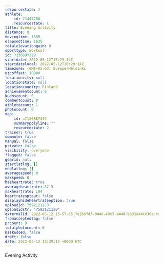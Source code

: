 ```yaml
---
resourcestate: 2
athlete:
    id: 71447788
    resourcestate: 1
title: Evening Activity
distance: 0
movingtime: 1635
elapsedtime: 1635
totalelevationgain: 0
sporttype: Workout
id: 7130887319
startdate: 2022-05-12T15:29:14Z
startdatelocal: 2022-05-12T18:29:14Z
timezone: (GMT+02:00) Europe/Helsinki
utcoffset: 10800
locationcity: null
locationstate: null
locationcountry: Finland
achievementcount: 0
kudoscount: 0
commentcount: 0
athletecount: 1
photocount: 0
map:
    id: a7130887319
    summarypolyline: ""
    resourcestate: 2
trainer: true
commute: false
manual: false
private: false
visibility: everyone
flagged: false
gearid: null
startlatlng: []
endlatlng: []
averagespeed: 0
maxspeed: 0
hasheartrate: true
averageheartrate: 87.3
maxheartrate: 104
heartrateoptout: false
displayhideheartrateoption: true
uploadid: 7592121120
uploadidstr: "7592121120"
externalid: 2022-05-12_15-57-35_7e266fd3-0446-40c3-a44d-b631e44cc30a.tcx
fromacceptedtag: false
prcount: 0
totalphotocount: 0
haskudoed: false
draft: false
date: 2022-05-12 18:29:14 +0000 UTC
---
```

Evening Activity